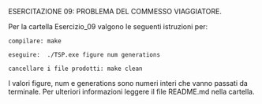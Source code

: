 ESERCITAZIONE 09: PROBLEMA DEL COMMESSO VIAGGIATORE.

Per la cartella Esercizio_09 valgono le seguenti istruzioni per:

	compilare: make

	eseguire:  ./TSP.exe figure num generations
	
	cancellare i file prodotti: make clean
	
I valori figure, num e generations sono numeri interi che vanno passati da terminale. 
Per ulteriori informazioni leggere il file README.md nella cartella. 

